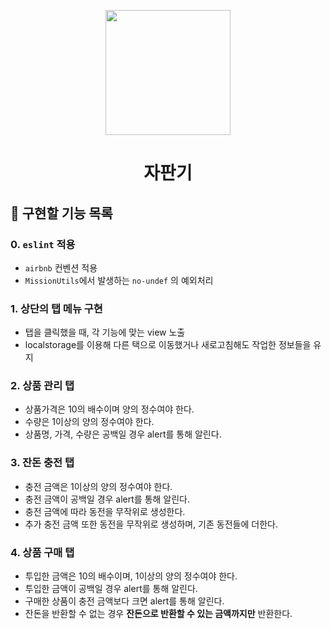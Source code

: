 <p align="middle" >
  <img width="200px;" src="https://github.com/woowacourse/javascript-vendingmachine-precourse/blob/main/images/beverage_icon.png?raw=true"/>
</p>
<h1 align="middle">자판기</h1>

## 🎯 구현할 기능 목록
### 0. `eslint` 적용
- `airbnb` 컨벤션 적용
- `MissionUtils`에서 발생하는 `no-undef` 의 예외처리

### 1. 상단의 탭 메뉴 구현
- 탭을 클릭했을 때, 각 기능에 맞는 view 노출
- localstorage를 이용해 다른 택으로 이동했거나 새로고침해도 작업한 정보들을 유지

### 2. 상품 관리 탭
- 상품가격은 10의 배수이며 양의 정수여야 한다.
- 수량은 1이상의 양의 정수여야 한다.
- 상품명, 가격, 수량은 공백일 경우 alert를 통해 알린다.

### 3. 잔돈 충전 탭
- 충전 금액은 1이상의 양의 정수여야 한다.
- 충전 금액이 공백일 경우 alert를 통해 알린다.
- 충전 금액에 따라 동전을 무작위로 생성한다. 
- 추가 충전 금액 또한 동전을 무작위로 생성하며, 기존 동전들에 더한다.

### 4. 상품 구매 탭
- 투입한 금액은 10의 배수이며, 1이상의 양의 정수여야 한다.
- 투입한 금액이 공백일 경우 alert를 통해 알린다.
- 구매한 상품이 충전 금액보다 크면 alert를 통해 알린다.
- 잔돈을 반환할 수 없는 경우 **잔돈으로 반환할 수 있는 금액까지만** 반환한다.
